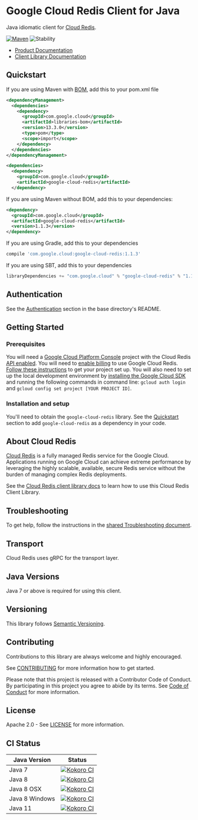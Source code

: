 # Google Cloud Redis Client for Java

Java idiomatic client for [Cloud Redis][product-docs].

[![Maven][maven-version-image]][maven-version-link]
![Stability][stability-image]

- [Product Documentation][product-docs]
- [Client Library Documentation][javadocs]

## Quickstart

If you are using Maven with [BOM][libraries-bom], add this to your pom.xml file
```xml
<dependencyManagement>
  <dependencies>
    <dependency>
      <groupId>com.google.cloud</groupId>
      <artifactId>libraries-bom</artifactId>
      <version>13.3.0</version>
      <type>pom</type>
      <scope>import</scope>
    </dependency>
  </dependencies>
</dependencyManagement>

<dependencies>
  <dependency>
    <groupId>com.google.cloud</groupId>
    <artifactId>google-cloud-redis</artifactId>
  </dependency>

```

If you are using Maven without BOM, add this to your dependencies:

```xml
<dependency>
  <groupId>com.google.cloud</groupId>
  <artifactId>google-cloud-redis</artifactId>
  <version>1.1.3</version>
</dependency>

```

If you are using Gradle, add this to your dependencies
```Groovy
compile 'com.google.cloud:google-cloud-redis:1.1.3'
```
If you are using SBT, add this to your dependencies
```Scala
libraryDependencies += "com.google.cloud" % "google-cloud-redis" % "1.1.3"
```

## Authentication

See the [Authentication][authentication] section in the base directory's README.

## Getting Started

### Prerequisites

You will need a [Google Cloud Platform Console][developer-console] project with the Cloud Redis [API enabled][enable-api].
You will need to [enable billing][enable-billing] to use Google Cloud Redis.
[Follow these instructions][create-project] to get your project set up. You will also need to set up the local development environment by
[installing the Google Cloud SDK][cloud-sdk] and running the following commands in command line:
`gcloud auth login` and `gcloud config set project [YOUR PROJECT ID]`.

### Installation and setup

You'll need to obtain the `google-cloud-redis` library.  See the [Quickstart](#quickstart) section
to add `google-cloud-redis` as a dependency in your code.

## About Cloud Redis


[Cloud Redis][product-docs] is a fully managed Redis service for the Google Cloud. Applications running on Google Cloud can achieve extreme performance by leveraging the highly scalable, available, secure Redis service without the burden of managing complex Redis deployments.

See the [Cloud Redis client library docs][javadocs] to learn how to
use this Cloud Redis Client Library.






## Troubleshooting

To get help, follow the instructions in the [shared Troubleshooting document][troubleshooting].

## Transport

Cloud Redis uses gRPC for the transport layer.

## Java Versions

Java 7 or above is required for using this client.

## Versioning


This library follows [Semantic Versioning](http://semver.org/).


## Contributing


Contributions to this library are always welcome and highly encouraged.

See [CONTRIBUTING][contributing] for more information how to get started.

Please note that this project is released with a Contributor Code of Conduct. By participating in
this project you agree to abide by its terms. See [Code of Conduct][code-of-conduct] for more
information.

## License

Apache 2.0 - See [LICENSE][license] for more information.

## CI Status

Java Version | Status
------------ | ------
Java 7 | [![Kokoro CI][kokoro-badge-image-1]][kokoro-badge-link-1]
Java 8 | [![Kokoro CI][kokoro-badge-image-2]][kokoro-badge-link-2]
Java 8 OSX | [![Kokoro CI][kokoro-badge-image-3]][kokoro-badge-link-3]
Java 8 Windows | [![Kokoro CI][kokoro-badge-image-4]][kokoro-badge-link-4]
Java 11 | [![Kokoro CI][kokoro-badge-image-5]][kokoro-badge-link-5]

[product-docs]: https://cloud.google.com/memorystore/docs/redis/
[javadocs]: https://googleapis.dev/java/google-cloud-redis/latest/
[kokoro-badge-image-1]: http://storage.googleapis.com/cloud-devrel-public/java/badges/java-redis/java7.svg
[kokoro-badge-link-1]: http://storage.googleapis.com/cloud-devrel-public/java/badges/java-redis/java7.html
[kokoro-badge-image-2]: http://storage.googleapis.com/cloud-devrel-public/java/badges/java-redis/java8.svg
[kokoro-badge-link-2]: http://storage.googleapis.com/cloud-devrel-public/java/badges/java-redis/java8.html
[kokoro-badge-image-3]: http://storage.googleapis.com/cloud-devrel-public/java/badges/java-redis/java8-osx.svg
[kokoro-badge-link-3]: http://storage.googleapis.com/cloud-devrel-public/java/badges/java-redis/java8-osx.html
[kokoro-badge-image-4]: http://storage.googleapis.com/cloud-devrel-public/java/badges/java-redis/java8-win.svg
[kokoro-badge-link-4]: http://storage.googleapis.com/cloud-devrel-public/java/badges/java-redis/java8-win.html
[kokoro-badge-image-5]: http://storage.googleapis.com/cloud-devrel-public/java/badges/java-redis/java11.svg
[kokoro-badge-link-5]: http://storage.googleapis.com/cloud-devrel-public/java/badges/java-redis/java11.html
[stability-image]: https://img.shields.io/badge/stability-ga-green
[maven-version-image]: https://img.shields.io/maven-central/v/com.google.cloud/google-cloud-redis.svg
[maven-version-link]: https://search.maven.org/search?q=g:com.google.cloud%20AND%20a:google-cloud-redis&core=gav
[authentication]: https://github.com/googleapis/google-cloud-java#authentication
[developer-console]: https://console.developers.google.com/
[create-project]: https://cloud.google.com/resource-manager/docs/creating-managing-projects
[cloud-sdk]: https://cloud.google.com/sdk/
[troubleshooting]: https://github.com/googleapis/google-cloud-common/blob/master/troubleshooting/readme.md#troubleshooting
[contributing]: https://github.com/googleapis/java-redis/blob/master/CONTRIBUTING.md
[code-of-conduct]: https://github.com/googleapis/java-redis/blob/master/CODE_OF_CONDUCT.md#contributor-code-of-conduct
[license]: https://github.com/googleapis/java-redis/blob/master/LICENSE
[enable-billing]: https://cloud.google.com/apis/docs/getting-started#enabling_billing
[enable-api]: https://console.cloud.google.com/flows/enableapi?apiid=redis.googleapis.com
[libraries-bom]: https://github.com/GoogleCloudPlatform/cloud-opensource-java/wiki/The-Google-Cloud-Platform-Libraries-BOM
[shell_img]: https://gstatic.com/cloudssh/images/open-btn.png
